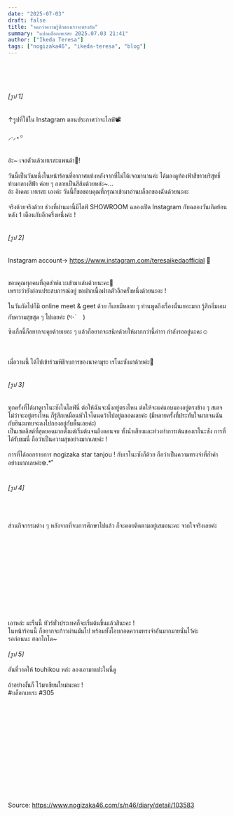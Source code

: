 ```yaml
---
date: "2025-07-03"
draft: false
title: "จนกว่าความรู้สึกของเราจะตรงกัน"
summary: "แปลบล็อกเทเรสะ 2025.07.03 21:41"
author: ["Ikeda Teresa"]
tags: ["nogizaka46", "ikeda-teresa", "blog"]
---
```


\
\
\
\
_[รูป 1]_\
\
\
↑รูปที่ใช้ใน Instagram ตอนประกาศว่าจะไลฟ์📽\
\
⸝·⸝⋆꙳\
\
\
อ้ะ~ เจอตัวแล้วเทเรสะแพนด้า👀!\
\
วันนี้เป็นวันหนึ่งในหน้าร้อนที่อากาศแห้งหลังจากที่ไม่ได้เจอมานานค่ะ ได้มองดูท้องฟ้าสีขาวบริสุทธิ์ท่ามกลางสีฟ้า ค่อย ๆ กลายเป็นสีส้มด้วยหล่ะ~...\
อ้ะ อิเคดะ เทเรสะ เองค่ะ วันนี้ก็ขอขอบคุณที่กรุณาเข้ามาอ่านบล็อกของฉันด้วยนะคะ\
\
จริงด้วยจริงด้วย ช่วงที่ผ่านมานี้มีไลฟ์ SHOWROOM ฉลองเปิด Instagram กับฉลองวันเกิดย้อนหลัง 1 เดือนกับอีกครึ่งหนึ่งค่ะ !\
\
\
_[รูป 2]_\
\
\
Instagram account→ <https://www.instagram.com/teresaikedaofficial> 🐰\
\
\
ขอบคุณทุกคนที่อุตส่าห์แวะเข้ามาเล่นด้วยนะคะ🤍\
เพราะว่ายังอ่อนประสบการณ์อยู่ ขอฝากเนื้อฝากตัวอีกครั้งหนึ่งด้วยนะคะ !\
\
ในวันถัดไปก็มี online meet & geet ด้วย ก็เลยมีหลาย ๆ ท่านพูดถึงเรื่องนั้นเยอะมาก รู้สึกอิ่มเอมกับความสุขสุด ๆ ไปเลยค่ะ (༥･`　)\
ซิงเกิ้ลนี้ก็อยากจะคุยด้วยเยอะ ๆ แล้วก็อยากจะสนิทด้วยให้มากกว่านี้ค่าาา กำลังรออยู่นะคะ☺️\
\
\
\
เมื่อวานนี้ ได้ไปเข้าร่วมพิธีจบการของนาคามุระ เรโนะซังมาด้วยค่ะ🩵\
\
\
_[รูป 3]_\
\
\
ทุกครั้งที่ได้มาดูเรโนะซังในไลฟ์นี่ ต่อให้ฉันจะนั่งอยู่ตรงไหน ต่อให้จะแค่แอบมองอยู่ตรงข้าง ๆ สเตจ ไม่ว่าจะอยู่ตรงไหน ก็รู้สึกเหมือนหัวใจโดนคว้าไปอยู่ตลอดเลยค่ะ (มีหลายครั้งที่ประทับใจมากจนฉันกับฮินะแทบจะลงไปกองอยู่กับพื้นเลยค่ะ)\
เป็นเซตลิสต์ที่สุดยอดมากตั้งแต่เริ่มต้นจนถึงตอนจบ ทั้งน้ำเสียงและท่วงท่าการเต้นของเรโนะซัง การที่ได้รับชมนี่ ถือว่าเป็นความสุขอย่างมากเลยค่ะ !\
\
การที่ได้ออกรายการ nogizaka star tanjou ! กับเรโนะซังก็ด้วย ถือว่าเป็นความทรงจำที่ล้ำค่าอย่างมากเลยค่ะ❄️.*˚\
\
\
_[รูป 4]_\
\
\
\
\
ส่วนกิจกรรมต่าง ๆ หลังจากที่จบการศึกษาไปแล้ว ก็จะคอยติดตามอยู่เสมอนะคะ จากใจจริงเลยค่ะ\
\
\
\
\
\
\
\
\
\
\
\
\
เอาหล่ะ มะรืนนี้ ทัวร์ทั่วประเทศก็จะเริ่มต้นขึ้นแล้วสินะคะ !\
ในหน้าร้อนนี้ ก็อยากจะก้าวผ่านมันไป พร้อมทั้งโอบกอดความทรงจำอันมากมายนั่นไว้ค่ะ\
รอก่อนนะ ฮอกไกโด~\
\
_[รูป 5]_\
\
อันที่วาดให้ touhikou หล่ะ ลองเอามาแปะในนี้ดู\
\
ถ้าอย่างงั้นก็ ไว้มาเขียนใหม่นะคะ !\
#บล็อกเทเระ #305\
\
\
\
\
\
\
\
\
\
\
\
\
\
\
Source: <https://www.nogizaka46.com/s/n46/diary/detail/103583>
